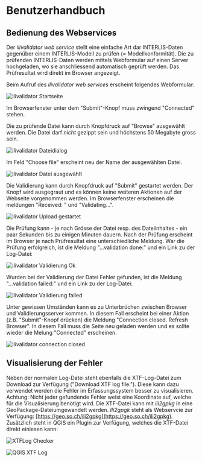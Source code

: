 # Benutzerhandbuch

## Bedienung des Webservices

Der *ilivalidator web service* stellt eine einfache Art dar INTERLIS-Daten gegenüber einem INTERLIS-Modell  zu prüfen (= Modellkonformität). Die zu prüfenden INTERLIS-Daten werden mittels Webformular auf einen Server hochgeladen, wo sie anschliessend automatisch geprüft werden. Das Prüfresultat wird direkt im Browser angezeigt. 

Beim Aufruf des *ilivalidator web services* erscheint folgendes Webformular:

![ilivalidator Startseite](./images/ilivalidator01.png)

Im Browserfenster unter dem "Submit"-Knopf muss zwingend "Connected" stehen. 

Die zu prüfende Datei kann durch Knopfdruck auf "Browse" ausgewählt werden. Die Datei darf *nicht* gezippt sein und höchstens 50 Megabyte gross sein.

![ilivalidator Dateidialog](./images/ilivalidator02.png)

Im Feld "Choose file" erscheint neu der Name der ausgewählten Datei.

![ilivalidator Datei ausgewählt](./images/ilivalidator03.png)

Die Validierung kann durch Knopfdruck auf "Submit" gestartet werden. Der Knopf wird ausgegraut und es können keine weiteren Aktionen auf der Webseite vorgenommen werden. Im Browserfenster erscheinen die meldungen "Received: <Dateiname>" und "Validating...". 

![ilivalidator Upload gestartet](./images/ilivalidator04.png)

Die Prüfung kann - je nach Grösse der Datei resp. des Dateiinhaltes - ein paar Sekunden bis zu einigen Minuten dauern. Nach der Prüfung erscheint im Browser je nach Prüfresultat eine unterschiedliche Meldung. War die Prüfung erfolgreich, ist die Meldung "...validation done:" und ein Link zu der Log-Datei:

![ilivalidator Validierung Ok](./images/ilivalidator05.png)

Wurden bei der Validierung der Datei Fehler gefunden, ist die Meldung "...validation failed:" und ein Link zu der Log-Datei:

![ilivalidator Validierung failed](./images/ilivalidator06.png)

Unter gewissen Umständen kann es zu Unterbrüchen zwischen Browser und Validierungsserver kommen. In diesem Fall erscheint bei einer Aktion (z.B. "Submit"-Knopf drücken) die Meldung "Connection closed. Refresh Browser". In diesem Fall muss die Seite neu geladen werden und es sollte wieder die Melung "Connected" erscheinen.

![ilivalidator connection closed](./images/ilivalidator07.png)

## Visualisierung der Fehler

Neben der normalen Log-Datei steht ebenfalls die XTF-Log-Datei zum Download zur Verfügung ("Download XTF log file."). Diese kann dazu verwendet werden die Fehler im Erfassungssystem besser zu visualisieren. Achtung: Nicht jeder gefundende Fehler weist eine Koordinate auf, welche für die Visualisierung benötigt wird. Die XTF-Datei kann mit _ili2gpkg_ in eine GeoPackage-Dateiumgewandelt werden. _Ili2gpgk_ steht als Webservcie zur Verfügung: [https://geo.so.ch/ili2gpkg](https://geo.so.ch/ili2gpkg). Zusätzlich steht in QGIS ein Plugin zur Verfügung, welches die XTF-Datei direkt einlesen kann:

![XTFLog Checker](./images/qgisplugin01.png)

![QGIS XTF Log](./images/qgisplugin02.png)

